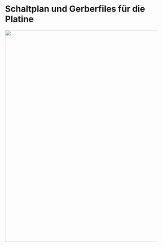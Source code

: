 # Schaltplan und Gerberfiles für die Platine

<img src="https://github.com/Sylaina/VW-Kaefer-Spannungskonstanter-Ersatz/blob/main/pcb/Kaefer_Konstanter_Tank_with_Ground.jpg" width="700">
